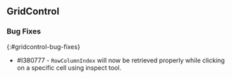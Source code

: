 ## GridControl

### Bug Fixes
{:#gridcontrol-bug-fixes}

* \#I380777 - `RowColumnIndex` will now be retrieved properly while clicking on a specific cell using inspect tool.

